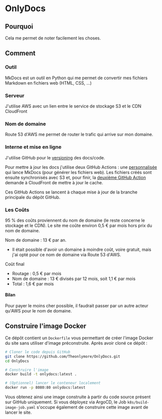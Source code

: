 # OnlyDocs

## Pourquoi

Cela me permet de noter facilement les choses.

## Comment

### Outil

MkDocs est un outil en Python qui me permet de convertir mes fichiers Markdown en fichiers web (HTML, CSS, ...)

### Serveur
J'utilise AWS avec un lien entre le service de stockage S3 et le CDN CloudFront

### Nom de domaine

Route 53 d'AWS me permet de router le trafic qui arrive sur mon domaine.

### Interne et mise en ligne
J'utilise GitHub pour le [versioning](https://github.com/Theonlymore/OnlyDocs "Lien GitHub vers le versioning du site") des docs/code.

Pour mettre à jour les docs j'utilise deux GitHub Actions : une [personnalisée](https://github.com/Theonlymore/MkdocsToS3 "Lien vers le fork de la GitHub Action que j'ai modifiée") qui lance MkDocs (pour générer les fichiers web). Les fichiers créés sont ensuite synchronisés avec S3 et, pour finir, la [deuxième GitHub Action](https://github.com/chetan/invalidate-cloudfront-action "GitHub Action pour CloudFront") demande à CloudFront de mettre à jour le cache.

Ces GitHub Actions se lancent à chaque mise à jour de la branche principale du dépôt GitHub.

### Les Coûts

95 % des coûts proviennent du nom de domaine (le reste concerne le stockage et le CDN). Le site me coûte environ 0,5 € par mois hors prix du nom de domaine.

Nom de domaine : 13 € par an.
- Il était possible d'avoir un domaine à moindre coût, voire gratuit, mais j'ai opté pour ce nom de domaine via Route 53 d'AWS.

Coût final
- Routage : 0,5 € par mois
- Nom de domaine : 13 € divisés par 12 mois, soit 1,1 € par mois
- Total : 1,6 € par mois

#### Bilan

Pour payer le moins cher possible, il faudrait passer par un autre acteur qu'AWS pour le nom de domaine.

## Construire l'image Docker

Ce dépôt contient un `Dockerfile` vous permettant de créer l'image Docker du site sans utiliser d'image préconstruite. Après avoir cloné ce dépôt :

```bash
# Cloner le code depuis GitHub
git clone https://github.com/Theonlymore/OnlyDocs.git
cd OnlyDocs

# Construire l'image
docker build -t onlydocs:latest .

# (Optionnel) lancer le conteneur localement
docker run -p 8080:80 onlydocs:latest
```

Vous obtenez ainsi une image construite à partir du code source présent sur GitHub uniquement.
Si vous déployez via ArgoCD, le Job `k8s/build-image-job.yaml` s'occupe
également de construire cette image avant de lancer le site.
